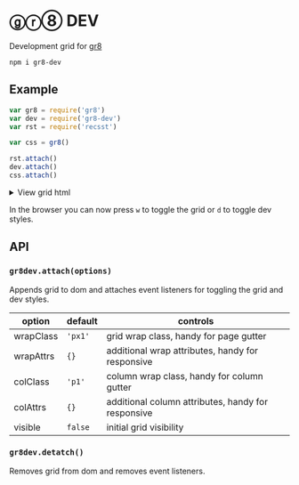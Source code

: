 # ⓖⓡ⑧ DEV

Development grid for [gr8](https://github.com/jongacnik/gr8)

```
npm i gr8-dev
```

## Example

```js
var gr8 = require('gr8')
var dev = require('gr8-dev')
var rst = require('recsst')

var css = gr8()

rst.attach()
dev.attach()
css.attach()
```

<details>
  <summary>View grid html</summary>

  ```html
  <div data-gr8-dev="data-gr8-dev" class="dn">
    <div class="psf w100 h100 t0 l0 pen dev px1">
      <div class="fl h100 c1 p1">
          <div class="h100 w100"></div>
        </div>
        <div class="fl h100 c1 p1">
          <div class="h100 w100"></div>
        </div>
        <div class="fl h100 c1 p1">
          <div class="h100 w100"></div>
        </div>
        <div class="fl h100 c1 p1">
          <div class="h100 w100"></div>
        </div>
        <div class="fl h100 c1 p1">
          <div class="h100 w100"></div>
        </div>
        <div class="fl h100 c1 p1">
          <div class="h100 w100"></div>
        </div>
        <div class="fl h100 c1 p1">
          <div class="h100 w100"></div>
        </div>
        <div class="fl h100 c1 p1">
          <div class="h100 w100"></div>
        </div>
        <div class="fl h100 c1 p1">
          <div class="h100 w100"></div>
        </div>
        <div class="fl h100 c1 p1">
          <div class="h100 w100"></div>
        </div>
        <div class="fl h100 c1 p1">
          <div class="h100 w100"></div>
        </div>
        <div class="fl h100 c1 p1">
          <div class="h100 w100"></div>
        </div>
    </div>
  </div>
  ```
</details>

In the browser you can now press `w` to toggle the grid or `d` to toggle dev styles.

## API

### `gr8dev.attach(options)`

Appends grid to dom and attaches event listeners for toggling the grid and dev styles.

| option | default | controls |
| --- | --- | --- |
| wrapClass | `'px1'` | grid wrap class, handy for page gutter |
| wrapAttrs | `{}` | additional wrap attributes, handy for responsive |
| colClass | `'p1'` | column wrap class, handy for column gutter |
| colAttrs | `{}` | additional column attributes, handy for responsive |
| visible | `false` | initial grid visibility |

### `gr8dev.detatch()`

Removes grid from dom and removes event listeners.
